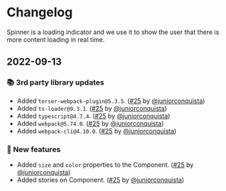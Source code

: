 # Changelog

Spinner is a loading indicator and we use it to show the user that there is more content loading in real time.

## 2022-09-13

### 📚 3rd party library updates

- Added `terser-webpack-plugin@5.3.5`. ([#25](https://github.com/TiendaNube/nimbus-design-system/pull/25) by [@juniorconquista](https://github.com/juniorconquista))
- Added `ts-loader@9.3.1`. ([#25](https://github.com/TiendaNube/nimbus-design-system/pull/25) by [@juniorconquista](https://github.com/juniorconquista))
- Added `typescript@4.7.4`. ([#25](https://github.com/TiendaNube/nimbus-design-system/pull/25) by [@juniorconquista](https://github.com/juniorconquista))
- Added `webpack@5.74.0`. ([#25](https://github.com/TiendaNube/nimbus-design-system/pull/25) by [@juniorconquista](https://github.com/juniorconquista))
- Added `webpack-cli@4.10.0`. ([#25](https://github.com/TiendaNube/nimbus-design-system/pull/25) by [@juniorconquista](https://github.com/juniorconquista))

### 🎉 New features

- Added `size` and `color` properties to the Component. ([#25](https://github.com/TiendaNube/nimbus-design-system/pull/25) by [@juniorconquista](https://github.com/juniorconquista))
- Added stories on Component. ([#25](https://github.com/TiendaNube/nimbus-design-system/pull/25) by [@juniorconquista](https://github.com/juniorconquista))

